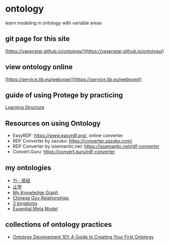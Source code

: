# ontology

learn modeling in ontology with variable areas

## git page for this site

[https://yasenstar.github.io/ontology/](https://yasenstar.github.io/ontology/)

## view ontology online

[https://service.tib.eu/webvowl/](https://service.tib.eu/webvowl/)

## guide of using Protege by practicing

[Learning Structure](./use_protege/)

## Resources on using Ontology

- EasyRDF: https://www.easyrdf.org/, online converter
- RDF Converter by zazuko: https://converter.zazuko.com/
- RDF Converter by issemantic.net: https://issemantic.net/rdf-converter
- Convert.Guru: https://convert.guru/rdf-converter

## my ontologies

- [Yi - 易经](https://service.tib.eu/webvowl/#iri=https://yasenstar.github.io/yi/yi-ontology/yi-rdf.owl)
- [止学](https://service.tib.eu/webvowl/#iri=https://github.com/yasenstar/ontology/blob/main/zhixue/zhixue.rdf)
- [My Knowledge Graph](./ontologies/MyKG.owx)
- [Chinese Gov Relationships](./ontologies/ChineseGov.owx)
- [3 kingdoms](./ontologies/3kingdoms.owl)
- [Essential Meta Model](./ontologies/EssentialMetaModel.rdf)

## collections of ontology practices

- [Ontology Development 101: A Guide to Creating Your First Ontology](https://protege.stanford.edu/publications/ontology_development/ontology101.pdf)